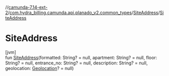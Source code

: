 //[camunda-7.14-ext-2](../../../index.md)/[com.hydra_billing.camunda.api.planado_v2.common_types](../index.md)/[SiteAddress](index.md)/[SiteAddress](-site-address.md)

# SiteAddress

[jvm]\
fun [SiteAddress](-site-address.md)(formatted: String? = null, apartment: String? = null, floor: String? = null, entrance_no: String? = null, description: String? = null, geolocation: [Geolocation](../-geolocation/index.md)? = null)
